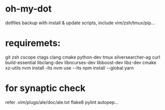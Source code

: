 # oh-my-dot
dotfiles backup with install &amp; update scripts, include vim/zsh/tmux/pip...

# requiremets:
git zsh cscope ctags clang cmake python-dev tmux silversearcher-ag curl
build-essential libclang-dev libncurses-dev libboost-dev libz-dev cmake xz-utils
nvm install -lts
nvm use --lts
npm install --global yarn

# for synaptic check
refer .vim/plugs/ale/doc/ale.txt
flake8 pylint autopep...
